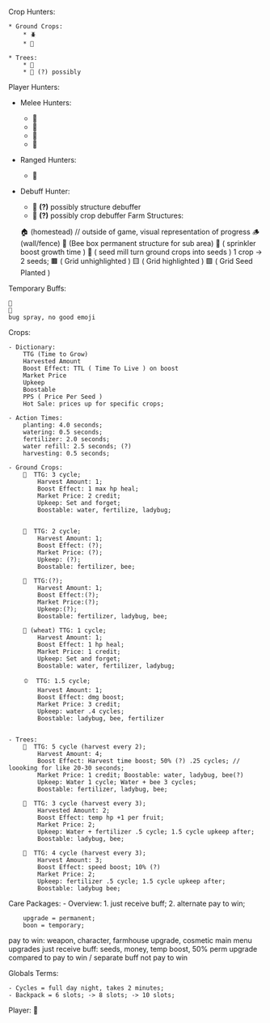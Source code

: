 Crop Hunters: 

    * Ground Crops:
        * 🪲 
        * 🐜

    * Trees:
        * 🦫 
        * 🦇 (?) possibly


Player Hunters:
  * Melee Hunters:
    * 🐺
    * 🦀
    * 🦊
    * 🧟
  * Ranged Hunters:
    * 🦂
  * Debuff Hunter:
    * 🦅 **(?)** possibly structure debuffer
    * 🦟 **(?)** possibly crop debuffer
Farm Structures:

    🏠 (homestead) // outside of game, visual representation of progress
    🪵 (wall/fence)
    🐝 (Bee box permanent structure for sub area)
    🎇 ( sprinkler boost growth time )
    🌱 ( seed mill turn ground crops into seeds ) 1 crop -> 2 seeds;
    🟫 ( Grid unhighlighted )
    🟨 ( Grid highlighted )
    🟩 ( Grid Seed Planted )

Temporary Buffs:

    🐝 
    🐞 
    bug spray, no good emoji

Crops:

    - Dictionary:
        TTG (Time to Grow)
        Harvested Amount
        Boost Effect: TTL ( Time To Live ) on boost
        Market Price
        Upkeep
        Boostable
        PPS ( Price Per Seed )
        Hot Sale: prices up for specific crops;

    - Action Times:
        planting: 4.0 seconds;
        watering: 0.5 seconds;
        fertilizer: 2.0 seconds;
        water refill: 2.5 seconds; (?)
        harvesting: 0.5 seconds;

    - Ground Crops: 
        🌽  TTG: 3 cycle;
            Harvest Amount: 1;
            Boost Effect: 1 max hp heal; 
            Market Price: 2 credit; 
            Upkeep: Set and forget; 
            Boostable: water, fertilize, ladybug;
            
        
        🍓  TTG: 2 cycle;
            Harvest Amount: 1;
            Boost Effect: (?);
            Market Price: (?);
            Upkeep: (?);
            Boostable: fertilizer, bee;

        🍉  TTG:(?);
            Harvest Amount: 1;
            Boost Effect:(?); 
            Market Price:(?); 
            Upkeep:(?);
            Boostable: fertilizer, ladybug, bee;
        
        🧇 (wheat) TTG: 1 cycle;
            Harvest Amount: 1; 
            Boost Effect: 1 hp heal; 
            Market Price: 1 credit; 
            Upkeep: Set and forget;
            Boostable: water, fertilizer, ladybug;
        
        🫑  TTG: 1.5 cycle; 
            Harvest Amount: 1;
            Boost Effect: dmg boost; 
            Market Price: 3 credit; 
            Upkeep: water .4 cycles; 
            Boostable: ladybug, bee, fertilizer

        
    - Trees:
        🍎  TTG: 5 cycle (harvest every 2);
            Harvest Amount: 4;
            Boost Effect: Harvest time boost; 50% (?) .25 cycles; // loooking for like 20-30 seconds;
            Market Price: 1 credit; Boostable: water, ladybug, bee(?)
            Upkeep: Water 1 cycle; Water + bee 3 cycles; 
            Boostable: fertilizer, ladybug, bee;

        🥑  TTG: 3 cycle (harvest every 3);
            Harvested Amount: 2; 
            Boost Effect: temp hp +1 per fruit;
            Market Price: 2; 
            Upkeep: Water + fertilizer .5 cycle; 1.5 cycle upkeep after;
            Boostable: ladybug, bee;
        
        🍌  TTG: 4 cycle (harvest every 3); 
            Harvest Amount: 3;
            Boost Effect: speed boost; 10% (?) 
            Market Price: 2; 
            Upkeep: fertilizer .5 cycle; 1.5 cycle upkeep after;
            Boostable: ladybug bee; 

Care Packages: 
    - Overview: 
        1. just receive buff;
        2. alternate pay to win;
        
        upgrade = permanent;
        boon = temporary;
    
pay to win: weapon, character, farmhouse upgrade, cosmetic main menu upgrades
just receive buff: seeds, money, temp boost, 50% perm upgrade compared to pay to win / separate buff not pay to win

Globals Terms:

    - Cycles = full day night, takes 2 minutes;
    - Backpack = 6 slots; -> 8 slots; -> 10 slots;

Player: 
🐰
